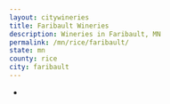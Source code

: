 ```yaml
---
layout: citywineries
title: Faribault Wineries
description: Wineries in Faribault, MN
permalink: /mn/rice/faribault/
state: mn
county: rice
city: faribault
---
```

-
